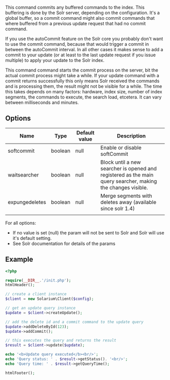 This command commits any buffered commands to the index. This buffering is done by the Solr server, depending on the configuration. It's a global buffer, so a commit command might also commit commands that where buffered from a previous update request that had no commit command.

If you use the autoCommit feature on the Solr core you probably don't want to use the commit command, because that would trigger a commit in between the autoCommit interval. In all other cases it makes sense to add a commit to your update (or at least to the last update request if you issue multiple) to apply your update to the Solr index.

This command command starts the commit process on the server, bit the actual commit process might take a while. If your update command with a commit returns successfully this only means Solr received the commands and is processing them, the result might not be visible for a while. The time this takes depends on many factors: hardware, index size, number of index segments, the commands to execute, the search load, etcetera. It can vary between milliseconds and minutes.

Options
-------

| Name           | Type    | Default value | Description                                                                                                 |
|----------------|---------|---------------|-------------------------------------------------------------------------------------------------------------|
| softcommit     | boolean | null          | Enable or disable softCommit                                                                                |
| waitsearcher   | boolean | null          | Block until a new searcher is opened and registered as the main query searcher, making the changes visible. |
| expungedeletes | boolean | null          | Merge segments with deletes away (available since solr 1.4)                                                 |
||

For all options:

-   If no value is set (null) the param will not be sent to Solr and Solr will use it's default setting.
-   See Solr documentation for details of the params

Example
-------

```php
<?php

require(__DIR__.'/init.php');
htmlHeader();

// create a client instance
$client = new Solarium\Client($config);

// get an update query instance
$update = $client->createUpdate();

// add the delete id and a commit command to the update query
$update->addDeleteById(123);
$update->addCommit();

// this executes the query and returns the result
$result = $client->update($update);

echo '<b>Update query executed</b><br/>';
echo 'Query status: ' . $result->getStatus(). '<br/>';
echo 'Query time: ' . $result->getQueryTime();

htmlFooter();

```
